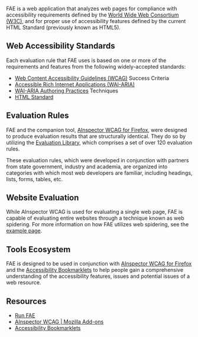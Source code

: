 FAE is a web application that analyzes web pages for compliance with accessibility requirements defined by the [World Wide Web Consortium (W3C)](https://www.w3.org/), and for proper use of accessibility features defined by the current HTML Standard (previously known as HTML5).

## Web Accessibility Standards

Each evaluation rule that FAE uses is based on one or more of the requirements and features from the following widely-accepted standards:

* [Web Content Accessibility Guidelines (WCAG)](https://www.w3.org/TR/WCAG/) Success Criteria
* [Accessible Rich Internet Applications (WAI-ARIA)](https://www.w3.org/TR/wai-aria/)
* [WAI-ARIA Authoring Practices](https://www.w3.org/TR/wai-aria-practices/) Techniques
* [HTML Standard](https://html.spec.whatwg.org/multipage/)

## Evaluation Rules

FAE and the companion tool, [AInspector WCAG for Firefox](/tools/ainspector), were designed to produce evaluation results that are structurally identical. They do so by utilizing the [Evaluation Library](/tools/evaluation-library), which comprises a set of over 120 evaluation rules.

These evaluation rules, which were developed in conjunction with partners from state government, industry and academia, are organized into categories with which most web developers are familiar, including headings, lists, forms, tables, etc.

## Website Evaluation

While AInspector WCAG is used for evaluating a single web page, FAE is capable of evaluating entire websites through a technique known as web spidering. For more information on how FAE utilizes web spidering, see the [example page](/tools/spidering).

## Tools Ecosystem

FAE is designed to be used in conjunction with [AInspector WCAG for Firefox](/tools/ainspector) and the [Accessibility Bookmarklets](/tools/accessibility-bookmarklets) to help people gain a comprehensive understanding of the accessibility features, issues and potential issues of a web resource.

## Resources

* [Run FAE](https://fae.disability.illinois.edu/)
* [AInspector WCAG | Mozilla Add-ons](https://addons.mozilla.org/en-US/firefox/addon/ainspector-wcag/)
* [Accessibility Bookmarklets](https://accessibility-bookmarklets.org/)

